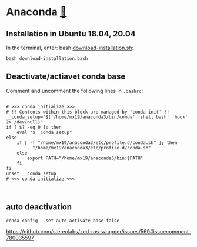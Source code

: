 # Anaconda [:link:](https://www.anaconda.com/)

## Installation in Ubuntu 18.04, 20.04
In the terminal, enter: bash [download-installation.sh](download-installation.sh):
```
bash download-installation.bash
```

## Deactivate/actiavet conda base

Comment and uncomment the following lines in `.bashrc`:

```

# >>> conda initialize >>>
# !! Contents within this block are managed by 'conda init' !!
__conda_setup="$('/home/mx19/anaconda3/bin/conda' 'shell.bash' 'hook' 2> /dev/null)"
if [ $? -eq 0 ]; then
    eval "$__conda_setup"
else
    if [ -f "/home/mx19/anaconda3/etc/profile.d/conda.sh" ]; then
        . "/home/mx19/anaconda3/etc/profile.d/conda.sh"
    else
        export PATH="/home/mx19/anaconda3/bin:$PATH"
    fi
fi
unset __conda_setup
# <<< conda initialize <<<



```

## auto deactivation
```
conda config --set auto_activate_base false
```
https://github.com/stereolabs/zed-ros-wrapper/issues/569#issuecomment-780035597



